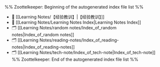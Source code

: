 %% Zoottelkeeper: Beginning of the autogenerated index file list  %%
- 📄 [[Learning Notes/【经验教训】|【经验教训】]]
- 📄 [[Learning Notes/Learning Notes Index|Learning Notes Index]]
- 🗂️ [[Learning Notes/random notes/Index_of_random notes|Index_of_random notes]]
- 🗂️ [[Learning Notes/reading-notes/Index_of_reading-notes|Index_of_reading-notes]]
- 🗂️ [[Learning Notes/tech-note/Index_of_tech-note|Index_of_tech-note]]
%% Zoottelkeeper: End of the autogenerated index file list  %%
